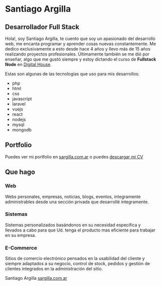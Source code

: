 # Santiago Argilla


## Desarrollador Full Stack

Hola!, soy Santiago Argilla, te cuento que soy un apasionado del desarrollo web, me encanta programar y aprender cosas nuevas constantemente.
Me dedico exclusivamente a esto desde hace 4 años y llevo más de 15 años realizando proyectos profesionales.
Últimamente también se me dió por enseñar, algo que me gustó siempre y estoy dictando el curso de **Fullstack Node** en [Digital House](https://www.digitalhouse.com/ar).

Estas son algunas de las tecnologías que uso para mis desarrollos:

 - php 
 - html 
 - css 
 - javascript 
 - laravel 
 - vuejs 
 - react 
 - nodejs 
 - mysql 
 - mongodb

## Portfolio
Puedes ver mi portfolio en [sargilla.com.ar](https://sargilla.com.ar)
o puedes [descargar mi CV](assets/files/curriculum_vitae_santiago_argilla.pdf)


## Que hago

### Web

Webs personales, empresas, noticias, blogs, eventos, integramente administrables desde una sección privada que desarrollé íntegramente.

### Sistemas

Sistemas personalizados basándonos en su necesidad especifica y llevados a cabo para que Ud. tenga el producto mas eficiente para trabajar en su empresa.

### E-Commerce

Sitios de comercio electrónico pensados en la usabilidad del cliente y siempre adaptados a su negocio, control de stock, pedidos y gestión de clientes integrados en la administración del sitio.


Santiago Argilla
[sargilla.com.ar](https://sargilla.com.ar)